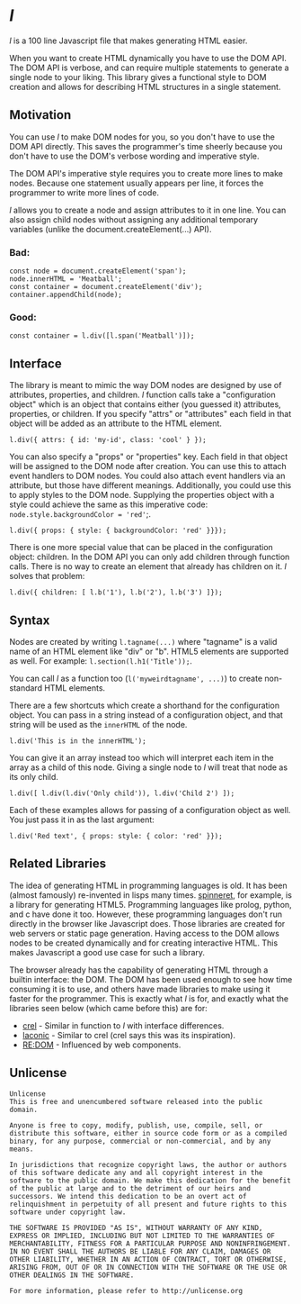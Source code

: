 # _l_
_l_ is a 100 line Javascript file that makes generating HTML easier.

When you want to create HTML dynamically you have to use the DOM API. The DOM API is verbose, and can require multiple statements to generate a single node to your liking. This library gives a functional style to DOM creation and allows for describing HTML structures in a single statement.

## Motivation
You can use _l_ to make DOM nodes for you, so you don't have to use the DOM API directly. This saves the programmer's time sheerly because you don't have to use the DOM's verbose wording and imperative style.

The DOM API's imperative style requires you to create more lines to make nodes. Because one statement usually appears per line, it forces the programmer to write more lines of code.

_l_ allows you to create a node and assign attributes to it in one line. You can also assign child nodes without assigning any additional temporary variables (unlike the document.createElement(...) API).

### Bad:
```
const node = document.createElement('span');
node.innerHTML = 'Meatball';
const container = document.createElement('div');
container.appendChild(node);
```

### Good:
```
const container = l.div([l.span('Meatball')]);
```

## Interface
The library is meant to mimic the way DOM nodes are designed by use of attributes, properties, and children. _l_ function calls take a "configuration object" which is an object that contains either (you guessed it) attributes, properties, or children. If you specify "attrs" or "attributes" each field in that object will be added as an attribute to the HTML element.

```
l.div({ attrs: { id: 'my-id', class: 'cool' } });
```

You can also specify a "props" or "properties" key. Each field in that object will be assigned to the DOM node after creation. You can use this to attach event handlers to DOM nodes. You could also attach event handlers via an attribute, but those have different meanings. Additionally, you could use this to apply styles to the DOM node. Supplying the properties object with a style could achieve the same as this imperative code: `node.style.backgroundColor = 'red'`;.

```
l.div({ props: { style: { backgroundColor: 'red' }}});
```

There is one more special value that can be placed in the configuration object: children. In the DOM API you can only add children through function calls. There is no way to create an element that already has children on it. _l_ solves that problem:

```
l.div({ children: [ l.b('1'), l.b('2'), l.b('3') ]});
```

## Syntax
Nodes are created by writing `l.tagname(...)` where "tagname" is a valid name of an HTML element like "div" or "b". HTML5 elements are supported as well. For example: `l.section(l.h1('Title'));`.

You can call _l_ as a function too (`l('myweirdtagname', ...)`) to create non-standard HTML elements.

There are a few shortcuts which create a shorthand for the configuration object. You can pass in a string instead of a configuration object, and that string will be used as the `innerHTML` of the node.

```
l.div('This is in the innerHTML');
```

You can give it an array instead too which will interpret each item in the array as a child of this node. Giving a single node to _l_ will treat that node as its only child.

```
l.div([ l.div(l.div('Only child')), l.div('Child 2') ]);
```

Each of these examples allows for passing of a configuration object as well. You just pass it in as the last argument:

```
l.div('Red text', { props: style: { color: 'red' }});
```

## Related Libraries
The idea of generating HTML in programming languages is old. It has been (almost famously) re-invented in lisps many times. [spinneret](https://github.com/ruricolist/spinneret), for example, is a library for generating HTML5. Programming languages like prolog, python, and c have done it too. However, these programming languages don't run directly in the browser like Javascript does. Those libraries are created for web servers or static page generation. Having access to the DOM allows nodes to be created dynamically and for creating interactive HTML. This makes Javascript a good use case for such a library.

The browser already has the capability of generating HTML through a builtin interface: the DOM. The DOM has been used enough to see how time consuming it is to use, and others have made libraries to make using it faster for the programmer. This is exactly what _l_ is for, and exactly what the libraries seen below (which came before this) are for:
- [crel](https://github.com/KoryNunn/crel) - Similar in function to _l_ with interface differences.
- [laconic](https://github.com/joestelmach/laconic) - Similar to crel (crel says this was its inspiration).
- [RE:DOM](https://redom.js.org/) - Influenced by web components.

## Unlicense

```
Unlicense
This is free and unencumbered software released into the public domain.

Anyone is free to copy, modify, publish, use, compile, sell, or
distribute this software, either in source code form or as a compiled
binary, for any purpose, commercial or non-commercial, and by any
means.

In jurisdictions that recognize copyright laws, the author or authors
of this software dedicate any and all copyright interest in the
software to the public domain. We make this dedication for the benefit
of the public at large and to the detriment of our heirs and
successors. We intend this dedication to be an overt act of
relinquishment in perpetuity of all present and future rights to this
software under copyright law.

THE SOFTWARE IS PROVIDED "AS IS", WITHOUT WARRANTY OF ANY KIND,
EXPRESS OR IMPLIED, INCLUDING BUT NOT LIMITED TO THE WARRANTIES OF
MERCHANTABILITY, FITNESS FOR A PARTICULAR PURPOSE AND NONINFRINGEMENT.
IN NO EVENT SHALL THE AUTHORS BE LIABLE FOR ANY CLAIM, DAMAGES OR
OTHER LIABILITY, WHETHER IN AN ACTION OF CONTRACT, TORT OR OTHERWISE,
ARISING FROM, OUT OF OR IN CONNECTION WITH THE SOFTWARE OR THE USE OR
OTHER DEALINGS IN THE SOFTWARE.

For more information, please refer to http://unlicense.org
```